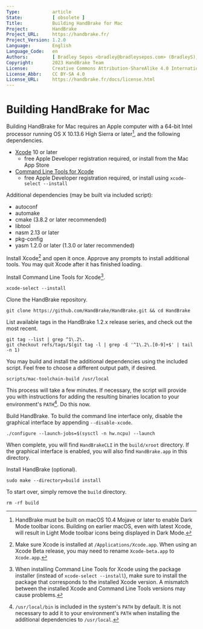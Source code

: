 ```yaml
---
Type:            article
State:           [ obsolete ]
Title:           Building HandBrake for Mac
Project:         HandBrake
Project_URL:     https://handbrake.fr/
Project_Version: 1.2.0
Language:        English
Language_Code:   en
Authors:         [ Bradley Sepos <bradley@bradleysepos.com> (BradleyS), Scott (s55) ]
Copyright:       2023 HandBrake Team
License:         Creative Commons Attribution-ShareAlike 4.0 International
License_Abbr:    CC BY-SA 4.0
License_URL:     https://handbrake.fr/docs/license.html
---
```


Building HandBrake for Mac
==========================

Building HandBrake for Mac requires an Apple computer with a 64-bit Intel processor running OS X 10.13.6 High Sierra or later[^mojave-dark-mode], and the following dependencies.

- [Xcode](https://developer.apple.com/xcode/) 10 or later
  - free Apple Developer registration required, or install from the Mac App Store
- [Command Line Tools for Xcode](https://developer.apple.com/download/more/)
  - free Apple Developer registration required, or install using `xcode-select --install`

Additional dependencies (may be built via included script):

- autoconf
- automake
- cmake (3.8.2 or later recommended)
- libtool
- nasm 2.13 or later
- pkg-config
- yasm 1.2.0 or later (1.3.0 or later recommended)

Install Xcode[^xcode-install] and open it once. Approve any prompts to install additional tools. You may quit Xcode after it has finished loading.

Install Command Line Tools for Xcode[^xcode-cli-tools].

    xcode-select --install

Clone the HandBrake repository.

    git clone https://github.com/HandBrake/HandBrake.git && cd HandBrake

List available tags in the HandBrake 1.2.x release series, and check out the most recent.

    git tag --list | grep ^1\.2\.
    git checkout refs/tags/$(git tag -l | grep -E '^1\.2\.[0-9]+$' | tail -n 1)

You may build and install the additional dependencies using the included script. Feel free to choose a different output path, if desired.

    scripts/mac-toolchain-build /usr/local

This process will take a few minutes. If necessary, the script will provide you with instructions for adding the resulting binaries location to your environment's `PATH`[^default-path]. Do this now.

Build HandBrake. To build the command line interface only, disable the graphical interface by appending `--disable-xcode`.

    ./configure --launch-jobs=$(sysctl -n hw.ncpu) --launch

When complete, you will find `HandBrakeCLI` in the `build/xroot` directory. If the graphical interface is enabled, you will also find `HandBrake.app` in this directory.

Install HandBrake (optional).

    sudo make --directory=build install

To start over, simply remove the `build` directory.

    rm -rf build

[^mojave-dark-mode]: HandBrake must be built on macOS 10.4 Mojave or later to enable Dark Mode toolbar icons. Building on earlier macOS, even with latest Xcode, will result in Light Mode toolbar icons being displayed in Dark Mode.

[^xcode-install]: Make sure Xcode is installed at `/Applications/Xcode.app`. When using an Xcode Beta release, you may need to rename `Xcode-beta.app` to `Xcode.app`.

[^xcode-cli-tools]: When installing Command Line Tools for Xcode using the package installer (instead of `xcode-select --install`), make sure to install the package that corresponds to the installed Xcode version. A mismatch between the installed Xcode and Command Line Tools versions may cause problems.

[^default-path]: `/usr/local/bin` is included in the system's `PATH` by default. It is not necessary to add it to your environment's `PATH` when installing the additional dependencies to `/usr/local`.
